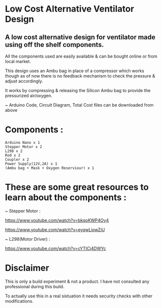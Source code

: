 # Low Cost Alternative Ventilator Design

 ## A low cost alternative design for ventilator made using off the shelf components.
 
All the components used are easily available & can be bought online or from local market.

This design uses an Ambu bag in place of a compressor which works though as of now there is no feedback mechanism to check the pressure & adjust accordingly.

It works by compressing & releasing the Silicon Ambu bag to provide the pressurized air/oxygen.

~ Arduino Code, Circuit Diagram, Total Cost files can be downloaded from above

# Components :
    Arduino Nano x 1
    Stepper Motor x 2
    L298 x 2
    Rod x 2
    Coupler x 2
    Power Supply(12V,2A) x 1
    (Ambu bag + Mask + Oxygen Reserviour) x 1

# These are some great resources to learn about the components :

~ Stepper Motor : 

  https://www.youtube.com/watch?v=bkqoKWP4Oy4      
      
  https://www.youtube.com/watch?v=eyqwLiowZiU
  
  ~ L298(Motor Driver) :
  
  https://www.youtube.com/watch?v=cYTICj4DWYc
  
  # Disclaimer
  
  This is only a build experiment & not a product.
  I have not consulted any professional during this build.
  
  To actually use this in a real sistuation it needs security checks with other modifications.
